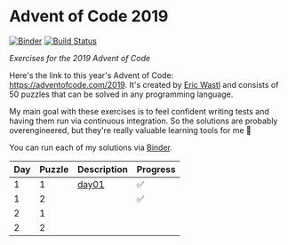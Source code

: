 # Advent of Code 2019

[![Binder](https://mybinder.org/badge_logo.svg)](https://mybinder.org/v2/gh/KirstieJane/advent-code-2019/master?urlpath=lab)
[![Build Status](https://travis-ci.com/KirstieJane/advent-code-2019.svg?branch=master)](https://travis-ci.com/KirstieJane/advent-code-2019)

*Exercises for the 2019 Advent of Code*

Here's the link to this year's Advent of Code: https://adventofcode.com/2019.
It's created by [Eric Wastl](http://was.tl/) and consists of 50 puzzles that can be solved in any programming language.

My main goal with these exercises is to feel confident writing tests and having them run via continuous integration.
So the solutions are probably overengineered, but they're really valuable learning tools for me 💖

You can run each of my solutions via [Binder](https://mybinder.org/v2/gh/KirstieJane/advent-code-2019/master?urlpath=lab).

| Day | Puzzle | Description | Progress |
| --- | ------ | ----------- | -------- |
| 1   | 1      | [day01](day01/puzzle_desc.md) | ✅ |
| 1   | 2      |             | ✅ |
| 2   | 1      |  |  |
| 2   | 2      |  |  |
